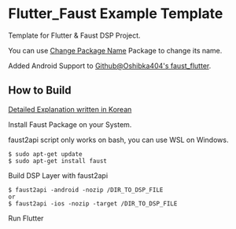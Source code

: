 # Flutter_Faust Example Template

Template for Flutter & Faust DSP Project.

You can use [Change Package Name](https://pub.dev/packages/change_app_package_name) Package to change its name.

Added Android Support to [Github@Oshibka404's faust_flutter](https://github.com/oshibka404/faust_flutter).

## How to Build

[Detailed Explanation written in Korean](https://potatosalad775.tistory.com/7)

Install Faust Package on your System.

faust2api script only works on bash, you can use WSL on Windows.

```
$ sudo apt-get update
$ sudo apt-get install faust
```

Build DSP Layer with faust2api

```
$ faust2api -android -nozip /DIR_TO_DSP_FILE
or
$ faust2api -ios -nozip -target /DIR_TO_DSP_FILE
```

Run Flutter
